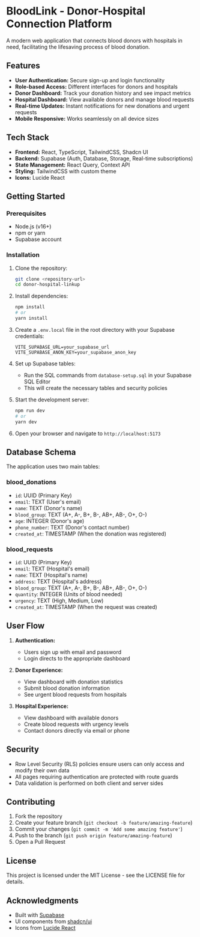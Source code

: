 # BloodLink - Donor-Hospital Connection Platform

A modern web application that connects blood donors with hospitals in need, facilitating the lifesaving process of blood donation.

## Features

- **User Authentication:** Secure sign-up and login functionality
- **Role-based Access:** Different interfaces for donors and hospitals
- **Donor Dashboard:** Track your donation history and see impact metrics
- **Hospital Dashboard:** View available donors and manage blood requests
- **Real-time Updates:** Instant notifications for new donations and urgent requests
- **Mobile Responsive:** Works seamlessly on all device sizes

## Tech Stack

- **Frontend:** React, TypeScript, TailwindCSS, Shadcn UI
- **Backend:** Supabase (Auth, Database, Storage, Real-time subscriptions)
- **State Management:** React Query, Context API
- **Styling:** TailwindCSS with custom theme
- **Icons:** Lucide React

## Getting Started

### Prerequisites

- Node.js (v16+)
- npm or yarn
- Supabase account

### Installation

1. Clone the repository:
   ```bash
   git clone <repository-url>
   cd donor-hospital-linkup
   ```

2. Install dependencies:
   ```bash
   npm install
   # or
   yarn install
   ```

3. Create a `.env.local` file in the root directory with your Supabase credentials:
   ```
   VITE_SUPABASE_URL=your_supabase_url
   VITE_SUPABASE_ANON_KEY=your_supabase_anon_key
   ```

4. Set up Supabase tables:
   - Run the SQL commands from `database-setup.sql` in your Supabase SQL Editor
   - This will create the necessary tables and security policies

5. Start the development server:
   ```bash
   npm run dev
   # or
   yarn dev
   ```

6. Open your browser and navigate to `http://localhost:5173`

## Database Schema

The application uses two main tables:

### blood_donations
- `id`: UUID (Primary Key)
- `email`: TEXT (User's email)
- `name`: TEXT (Donor's name)
- `blood_group`: TEXT (A+, A-, B+, B-, AB+, AB-, O+, O-)
- `age`: INTEGER (Donor's age)
- `phone_number`: TEXT (Donor's contact number)
- `created_at`: TIMESTAMP (When the donation was registered)

### blood_requests
- `id`: UUID (Primary Key)
- `email`: TEXT (Hospital's email)
- `name`: TEXT (Hospital's name)
- `address`: TEXT (Hospital's address)
- `blood_group`: TEXT (A+, A-, B+, B-, AB+, AB-, O+, O-)
- `quantity`: INTEGER (Units of blood needed)
- `urgency`: TEXT (High, Medium, Low)
- `created_at`: TIMESTAMP (When the request was created)

## User Flow

1. **Authentication:**
   - Users sign up with email and password
   - Login directs to the appropriate dashboard

2. **Donor Experience:**
   - View dashboard with donation statistics
   - Submit blood donation information
   - See urgent blood requests from hospitals

3. **Hospital Experience:**
   - View dashboard with available donors
   - Create blood requests with urgency levels
   - Contact donors directly via email or phone

## Security

- Row Level Security (RLS) policies ensure users can only access and modify their own data
- All pages requiring authentication are protected with route guards
- Data validation is performed on both client and server sides

## Contributing

1. Fork the repository
2. Create your feature branch (`git checkout -b feature/amazing-feature`)
3. Commit your changes (`git commit -m 'Add some amazing feature'`)
4. Push to the branch (`git push origin feature/amazing-feature`)
5. Open a Pull Request

## License

This project is licensed under the MIT License - see the LICENSE file for details.

## Acknowledgments

- Built with [Supabase](https://supabase.io/)
- UI components from [shadcn/ui](https://ui.shadcn.com/)
- Icons from [Lucide React](https://lucide.dev/)
